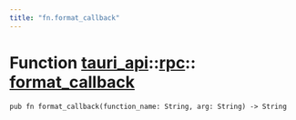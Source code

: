 ```yaml
---
title: "fn.format_callback"
---
```


# Function [tauri_api](/docs/api/rust/tauri_api/../index.html)::​[rpc](/docs/api/rust/tauri_api/index.html)::​[format_callback](/docs/api/rust/tauri_api/)

    pub fn format_callback(function_name: String, arg: String) -> String
